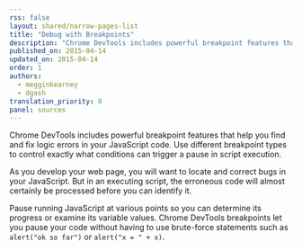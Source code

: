 ```yaml
---
rss: false
layout: shared/narrow-pages-list
title: "Debug with Breakpoints"
description: "Chrome DevTools includes powerful breakpoint features that help you find and fix logic errors in your JavaScript code."
published_on: 2015-04-14
updated_on: 2015-04-14
order: 1
authors:
  - megginkearney
  - dgash
translation_priority: 0
panel: sources
---
```


<p class="intro">
  Chrome DevTools includes powerful breakpoint features that help you find and fix logic errors in your JavaScript code. Use different breakpoint types to control exactly what conditions can trigger a pause in script execution.
</p>

As you develop your web page,
you will want to locate and correct bugs in your JavaScript.
But in an executing script,
the erroneous code will almost certainly be processed
before you can identify it.

Pause running JavaScript at various points
so you can determine its progress or examine its variable values.
Chrome DevTools breakpoints let you pause your code
without having to use brute-force statements
such as `alert("ok so far")` or `alert("x = " + x)`.
